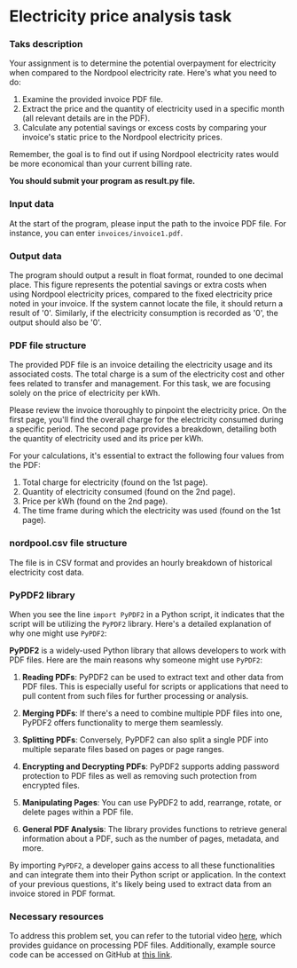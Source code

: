 # Electricity price analysis task

### Taks description

Your assignment is to determine the potential overpayment for electricity when compared to the Nordpool electricity rate. Here's what you need to do:

1. Examine the provided invoice PDF file.
2. Extract the price and the quantity of electricity used in a specific month (all relevant details are in the PDF).
3. Calculate any potential savings or excess costs by comparing your invoice's static price to the Nordpool electricity prices.

Remember, the goal is to find out if using Nordpool electricity rates would be more economical than your current billing rate.

**You should submit your program as result.py file.**

### Input data
At the start of the program, please input the path to the invoice PDF file. For instance, you can enter `invoices/invoice1.pdf`.

### Output data
The program should output a result in float format, rounded to one decimal place. This figure represents the potential savings or extra costs when using Nordpool electricity prices, compared to the fixed electricity price noted in your invoice. If the system cannot locate the file, it should return a result of '0'. Similarly, if the electricity consumption is recorded as '0', the output should also be '0'.

### PDF file structure
The provided PDF file is an invoice detailing the electricity usage and its associated costs. The total charge is a sum of the electricity cost and other fees related to transfer and management. For this task, we are focusing solely on the price of electricity per kWh.

Please review the invoice thoroughly to pinpoint the electricity price. On the first page, you'll find the overall charge for the electricity consumed during a specific period. The second page provides a breakdown, detailing both the quantity of electricity used and its price per kWh.

For your calculations, it's essential to extract the following four values from the PDF:

1. Total charge for electricity (found on the 1st page).
2. Quantity of electricity consumed (found on the 2nd page).
3. Price per kWh (found on the 2nd page).
4. The time frame during which the electricity was used (found on the 1st page).

### nordpool.csv file structure
The file is in CSV format and provides an hourly breakdown of historical electricity cost data.

### PyPDF2 library
When you see the line `import PyPDF2` in a Python script, it indicates that the script will be utilizing the `PyPDF2` library. Here's a detailed explanation of why one might use `PyPDF2`:

**PyPDF2** is a widely-used Python library that allows developers to work with PDF files. Here are the main reasons why someone might use `PyPDF2`:

1. **Reading PDFs**: PyPDF2 can be used to extract text and other data from PDF files. This is especially useful for scripts or applications that need to pull content from such files for further processing or analysis.

2. **Merging PDFs**: If there's a need to combine multiple PDF files into one, PyPDF2 offers functionality to merge them seamlessly.

3. **Splitting PDFs**: Conversely, PyPDF2 can also split a single PDF into multiple separate files based on pages or page ranges.

4. **Encrypting and Decrypting PDFs**: PyPDF2 supports adding password protection to PDF files as well as removing such protection from encrypted files.

5. **Manipulating Pages**: You can use PyPDF2 to add, rearrange, rotate, or delete pages within a PDF file.

6. **General PDF Analysis**: The library provides functions to retrieve general information about a PDF, such as the number of pages, metadata, and more.

By importing `PyPDF2`, a developer gains access to all these functionalities and can integrate them into their Python script or application. In the context of your previous questions, it's likely being used to extract data from an invoice stored in PDF format.

### Necessary resources
To address this problem set, you can refer to the tutorial video [here](https://youtu.be/vsrxkJ9HF24), which provides guidance on processing PDF files. Additionally, example source code can be accessed on GitHub at [this link](https://github.com/ajurenoks/dip225_3).
